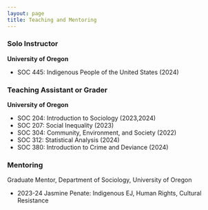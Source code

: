 ```yaml
---
layout: page
title: Teaching and Mentoring
---
```


### Solo Instructor
**University of Oregon**
- SOC 445: Indigenous People of the United States (2024)
  
### Teaching Assistant or Grader
**University of Oregon**
- SOC 204: Introduction to Sociology (2023,2024)
- SOC 207: Social Inequality (2023)
- SOC 304: Community, Environment, and Society (2022)
- SOC 312: Statistical Analysis (2024)
- SOC 380: Introduction to Crime and Deviance (2024)

### Mentoring
Graduate Mentor, Department of Sociology, University of Oregon
- 2023-24 Jasmine Penate: Indigenous EJ, Human Rights, Cultural Resistance
